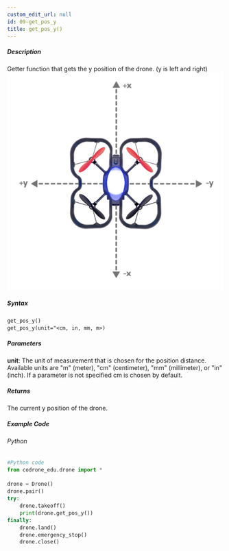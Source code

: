```yaml
---
custom_edit_url: null
id: 09-get_pos_y
title: get_pos_y()
---
```


##### Description

Getter function that gets the y position of the drone. (y is left and right) <br />
![y position image](topdown_xy.png)

##### Syntax
```get_pos_y()```<br />
```get_pos_y(unit="<cm, in, mm, m>)```<br />


##### Parameters
**unit**: The unit of measurement that is chosen for the position distance. Available units are "m" (meter), "cm" (centimeter), "mm" (millimeter), or "in" (inch). If a parameter is not specified cm is chosen by default.


##### Returns

The current y position of the drone.

##### Example Code
###### Python
```python
#Python code
from codrone_edu.drone import *

drone = Drone()
drone.pair()
try:
    drone.takeoff()
    print(drone.get_pos_y())
finally:
    drone.land()
    drone.emergency_stop()
    drone.close()
```